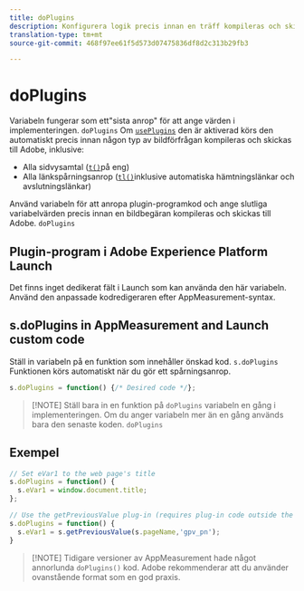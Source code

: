 ```yaml
---
title: doPlugins
description: Konfigurera logik precis innan en träff kompileras och skickas till Adobe.
translation-type: tm+mt
source-git-commit: 468f97ee61f5d573d07475836df8d2c313b29fb3

---
```



# doPlugins

Variabeln fungerar som ett&quot;sista anrop&quot; för att ange värden i implementeringen. `doPlugins` Om [`usePlugins`](../config-vars/useplugins.md) den är aktiverad körs den automatiskt precis innan någon typ av bildförfrågan kompileras och skickas till Adobe, inklusive:

* Alla sidvysamtal ([`t()`](t-method.md)på eng)
* Alla länkspårningsanrop ([`tl()`](tl-method.md)inklusive automatiska hämtningslänkar och avslutningslänkar)

Använd variabeln för att anropa plugin-programkod och ange slutliga variabelvärden precis innan en bildbegäran kompileras och skickas till Adobe. `doPlugins`

## Plugin-program i Adobe Experience Platform Launch

Det finns inget dedikerat fält i Launch som kan använda den här variabeln. Använd den anpassade kodredigeraren efter AppMeasurement-syntax.

## s.doPlugins in AppMeasurement and Launch custom code

Ställ in variabeln på en funktion som innehåller önskad kod. `s.doPlugins` Funktionen körs automatiskt när du gör ett spårningsanrop.

```js
s.doPlugins = function() {/* Desired code */};
```

> [!NOTE] Ställ bara in en funktion på `doPlugins` variabeln en gång i implementeringen. Om du anger variabeln mer än en gång används bara den senaste koden. `doPlugins`

## Exempel

```js
// Set eVar1 to the web page's title
s.doPlugins = function() {
  s.eVar1 = window.document.title;
};

// Use the getPreviousValue plug-in (requires plug-in code outside the function)
s.doPlugins = function() {
  s.eVar1 = s.getPreviousValue(s.pageName,'gpv_pn');
}
```

> [!NOTE] Tidigare versioner av AppMeasurement hade något annorlunda `doPlugins()` kod. Adobe rekommenderar att du använder ovanstående format som en god praxis.
